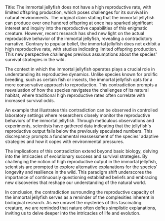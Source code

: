 Title: The immortal jellyfish does not have a high reproductive rate, with limited offspring production, which poses challenges for its survival in natural environments.
The original claim stating that the immortal jellyfish can produce over one hundred offspring at once has sparked significant interest and inquiry into the reproductive capabilities of this enigmatic creature. However, recent research has shed new light on the actual reproductive behavior of the immortal jellyfish, revealing a contradictory narrative. Contrary to popular belief, the immortal jellyfish does not exhibit a high reproductive rate, with studies indicating limited offspring production. This new perspective challenges previous assumptions about the species' survival strategies in the wild.

The context in which the immortal jellyfish operates plays a crucial role in understanding its reproductive dynamics. Unlike species known for prolific breeding, such as certain fish or insects, the immortal jellyfish opts for a more conservative approach to reproduction. This contradiction prompts a reevaluation of how the species navigates the challenges of its natural habitat, where traditional high reproductive rates often correlate with increased survival odds.

An example that illustrates this contradiction can be observed in controlled laboratory settings where researchers closely monitor the reproductive behaviors of the immortal jellyfish. Through meticulous observations and experiments, scientists have gathered data indicating that the jellyfish's reproductive output falls below the previously speculated numbers. This discrepancy prompts a fundamental reassessment of the species' adaptive strategies and how it copes with environmental pressures.

The implications of this contradiction extend beyond basic biology, delving into the intricacies of evolutionary success and survival strategies. By challenging the notion of high reproductive output in the immortal jellyfish, scientists are prompted to explore alternative explanations for the species' longevity and resilience in the wild. This paradigm shift underscores the importance of continuously questioning established beliefs and embracing new discoveries that reshape our understanding of the natural world.

In conclusion, the contradiction surrounding the reproductive capacity of the immortal jellyfish serves as a reminder of the complexities inherent in biological research. As we unravel the mysteries of this fascinating creature, we are reminded that nature often defies simplistic explanations, inviting us to delve deeper into the intricacies of life and evolution.